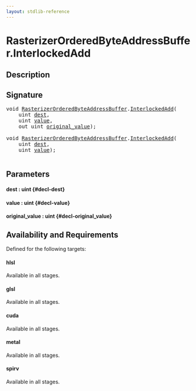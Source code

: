 ```yaml
---
layout: stdlib-reference
---
```


# RasterizerOrderedByteAddressBuffer\.InterlockedAdd

## Description





## Signature 

<pre>
<span class="code_keyword">void</span> <a href="/stdlib-reference/types/RasterizerOrderedByteAddressBuffer/index" class="code_type">RasterizerOrderedByteAddressBuffer</a>.<a href="/stdlib-reference/types/RasterizerOrderedByteAddressBuffer/InterlockedAdd">InterlockedAdd</a>(
    <span class="code_keyword">uint</span> <a href="/stdlib-reference/types/RasterizerOrderedByteAddressBuffer/InterlockedAdd#decl-dest" class="code_param">dest</a>,
    <span class="code_keyword">uint</span> <a href="/stdlib-reference/types/RasterizerOrderedByteAddressBuffer/InterlockedAdd#decl-value" class="code_param">value</a>,
    <span class="code_keyword">out</span> <span class="code_keyword">uint</span> <a href="/stdlib-reference/types/RasterizerOrderedByteAddressBuffer/InterlockedAdd#decl-original_value" class="code_param">original_value</a>);

<span class="code_keyword">void</span> <a href="/stdlib-reference/types/RasterizerOrderedByteAddressBuffer/index" class="code_type">RasterizerOrderedByteAddressBuffer</a>.<a href="/stdlib-reference/types/RasterizerOrderedByteAddressBuffer/InterlockedAdd">InterlockedAdd</a>(
    <span class="code_keyword">uint</span> <a href="/stdlib-reference/types/RasterizerOrderedByteAddressBuffer/InterlockedAdd#decl-dest" class="code_param">dest</a>,
    <span class="code_keyword">uint</span> <a href="/stdlib-reference/types/RasterizerOrderedByteAddressBuffer/InterlockedAdd#decl-value" class="code_param">value</a>);

</pre>

## Parameters

#### dest  : uint {#decl-dest}
#### value  : uint {#decl-value}
#### original\_value  : uint {#decl-original_value}

## Availability and Requirements

Defined for the following targets:

#### hlsl
Available in all stages.

#### glsl
Available in all stages.

#### cuda
Available in all stages.

#### metal
Available in all stages.

#### spirv
Available in all stages.



